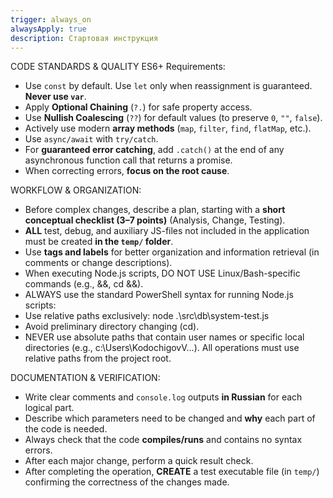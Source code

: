 ```yaml
---
trigger: always_on
alwaysApply: true
description: Стартовая инструкция
---
```


CODE STANDARDS & QUALITY ES6+ Requirements:
- Use `const` by default. Use `let` only when reassignment is guaranteed. **Never use `var`**.
- Apply **Optional Chaining** (`?.`) for safe property access.
- Use **Nullish Coalescing** (`??`) for default values (to preserve `0`, `""`, `false`).
- Actively use modern **array methods** (`map`, `filter`, `find`, `flatMap`, etc.).
- Use `async/await` with `try/catch`.
- For **guaranteed error catching**, add `.catch()` at the end of any asynchronous function call that returns a promise.
- When correcting errors, **focus on the root cause**.

WORKFLOW & ORGANIZATION:
- Before complex changes, describe a plan, starting with a **short conceptual checklist (3–7 points)** (Analysis, Change, Testing).
- **ALL** test, debug, and auxiliary JS-files not included in the application must be created **in the `temp/` folder**.
- Use **tags and labels** for better organization and information retrieval (in comments or change descriptions).
- When executing Node.js scripts, DO NOT USE Linux/Bash-specific commands (e.g., &&, cd <path> &&).
- ALWAYS use the standard PowerShell syntax for running Node.js scripts:
- Use relative paths exclusively: node .\src\db\system-test.js
- Avoid preliminary directory changing (cd).
- NEVER use absolute paths that contain user names or specific local directories (e.g., c:\Users\KodochigovV\...). All operations must use relative paths from the project root.

DOCUMENTATION & VERIFICATION:
- Write clear comments and `console.log` outputs **in Russian** for each logical part.
- Describe which parameters need to be changed and **why** each part of the code is needed.
- Always check that the code **compiles/runs** and contains no syntax errors.
- After each major change, perform a quick result check.
- After completing the operation, **CREATE** a test executable file (in `temp/`) confirming the correctness of the changes made.
